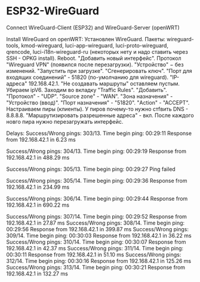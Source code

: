 # ESP32-WireGuard
Connect WireGuard-Client (ESP32) and WireGuard-Server (openWRT)

Install WireGuard on openWRT:
Установлен WireGuard.  Пакеты: wireguard-tools, kmod-wireguard, luci-app-wireguard, luci-proto-wireguard, qrencode, luci-i18n-wireguard-ru (некоторых нету и надо ставить через SSH - OPKG install). Reboot. "Добавить новый интерфейс". Протокол "Wireguard VPN" (появился после перезагрузки). "Устройство" − без изменений. "Запустить при загрузке". "Сгенерировать ключ". "Порт для входящих соединений" - 51820 (по-умолчанию для wireguard). "IP-адреса" 192.168.42.1. "Не создавать маршруты" оставляем пустым. Убираем ipV6. Заходим во вкладку "Traffic Rules". "Добавить". "Протокол" - "UDP". "Source zone" -  "WAN". "Зона назначения" - "Устройство (ввод)". "Порт назначения" - "51820". "Action" - "ACCEPT". Настраиваем пиры (клиенты). У пиров почему-то нужно стfвить DNS - 8.8.8.8. "Маршрутизировать разрешенные адреса" - вкл. После каждого новго пира нужно перезагружать интерфейс.

Delays:
Success/Wrong pings: 303/13. Time begin ping: 00:29:11
Response from 192.168.42.1 in 6.23 ms


Success/Wrong pings: 304/13. Time begin ping: 00:29:19
Response from 192.168.42.1 in 488.29 ms


Success/Wrong pings: 305/13. Time begin ping: 00:29:27
Ping failed


Success/Wrong pings: 305/14. Time begin ping: 00:29:36
Response from 192.168.42.1 in 234.99 ms


Success/Wrong pings: 306/14. Time begin ping: 00:29:44
Response from 192.168.42.1 in 690.22 ms


Success/Wrong pings: 307/14. Time begin ping: 00:29:52
Response from 192.168.42.1 in 27.87 ms
Success/Wrong pings: 308/14. Time begin ping: 00:29:56
Response from 192.168.42.1 in 399.87 ms
Success/Wrong pings: 309/14. Time begin ping: 00:30:03
Response from 192.168.42.1 in 36.22 ms
Success/Wrong pings: 310/14. Time begin ping: 00:30:07
Response from 192.168.42.1 in 42.37 ms
Success/Wrong pings: 311/14. Time begin ping: 00:30:11
Response from 192.168.42.1 in 51.10 ms
Success/Wrong pings: 312/14. Time begin ping: 00:30:16
Response from 192.168.42.1 in 125.26 ms
Success/Wrong pings: 313/14. Time begin ping: 00:30:21
Response from 192.168.42.1 in 132.27 ms
